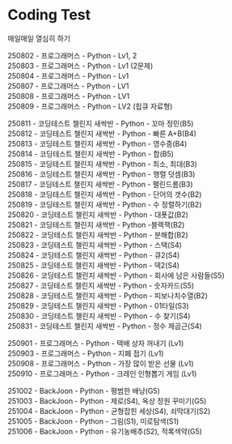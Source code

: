 # Coding Test

매일매일 열심히 하기

250802 - 프로그래머스 - Python - Lv1, 2  
250803 - 프로그래머스 - Python - Lv1 (2문제)  
250804 - 프로그래머스 - Python - Lv1  
250807 - 프로그래머스 - Python - LV1  
250808 - 프로그래머스 - Python - LV1  
250809 - 프로그래머스 - Python - LV2 (힙큐 자료형)  

250811 - 코딩테스트 챌린지 새싹반 - Python - 꼬마 정민(B5)  
250812 - 코딩테스트 챌린지 새싹반 - Python - 빠른 A+B(B4)  
250813 - 코딩테스트 챌린지 새싹반 - Python - 영수증(B4)  
250814 - 코딩테스트 챌린지 새싹반 - Python - 합(B5)  
250815 - 코딩테스트 챌린지 새싹반 - Python - 최소, 최대(B3)  
250816 - 코딩테스트 챌린지 새싹반 - Python - 행렬 덧셈(B3)  
250817 - 코딩테스트 챌린지 새싹반 - Python - 팰린드롬(B3)  
250818 - 코딩테스트 챌린지 새싹반 - Python - 단어의 갯수(B2)  
250819 - 코딩테스트 챌린지 새싹반 - Python - 수 정렬하기(B2)  
250820 - 코딩테스트 챌린지 새싹반 - Python - 대푯값(B2)  
250821 - 코딩테스트 챌린지 새싹반 - Python -블랙잭(B2)  
250822 - 코딩테스트 챌린지 새싹반 - Python - 분해합(B2)    
250823 - 코딩테스트 챌린지 새싹반 - Python - 스택(S4)  
250824 - 코딩테스트 챌린지 새싹반 - Python - 큐2(S4)  
250825 - 코딩테스트 챌린지 새싹반 - Python - 덱2(S4)  
250826 - 코딩테스트 챌린지 새싹반 - Python - 회사에 남은 사람들(S5)  
250827 - 코딩테스트 챌린지 새싹반 - Python - 숫자카드(S5)  
250828 - 코딩테스트 챌린지 새싹반 - Python - 피보나치수열(B2)  
250829 - 코딩테스트 챌린지 새싹반 - Python - 01타일(S3)  
250830 - 코딩테스트 챌린지 새싹반 - Python - 수 찾기(S4)  
250831 - 코딩테스트 챌린지 새싹반 - Python - 정수 제곱근(S4)  

250901 - 프로그래머스 - Python - 택배 상자 꺼내기 (Lv1)  
250903 - 프로그래머스 - Python - 지폐 접기 (Lv1)  
250908 - 프로그래머스 - Python - 가장 많이 받은 선물 (Lv1)  
250910 - 프로그래머스 - Python - 크레인 인형뽑기 게임 (Lv1) 
 
251002 - BackJoon - Python - 평범한 배낭(G5)  
251003 - BackJoon - Python - 제로(S4), 옥상 정원 꾸미기(G5)  
251004 - BackJoon - Python - 균형잡힌 세상(S4), 쇠막대기(S2)  
251005 - BackJoon - Python - 그림(S1), 미로탐색(S1)  
251006 - BackJoon - Python - 유기농배추(S2), 적록색약(G5)  
